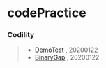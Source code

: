 # codePractice
 ###  **Codility**  
>* [DemoTest](https://app.codility.com/programmers/lessons/1-iterations/binary_gap/, "codility DeomoTest link") , 20200122
>* [BinaryGap](https://app.codility.com/demo/take-sample-test/, "codility BianaryGap link") , 20200122

